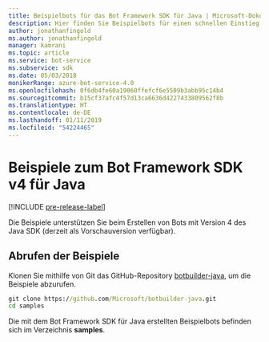 ```yaml
---
title: Beispielbots für das Bot Framework SDK für Java | Microsoft-Dokumentation
description: Hier finden Sie Beispielbots für einen schnellen Einstieg in die Bot-Entwicklung mit dem Bot Framework SDK für Java.
author: jonathanfingold
ms.author: jonathanfingold
manager: kamrani
ms.topic: article
ms.service: bot-service
ms.subservice: sdk
ms.date: 05/03/2018
monikerRange: azure-bot-service-4.0
ms.openlocfilehash: 0f6db4fe60a19060ffefcf6e5509b3abb95c14b4
ms.sourcegitcommit: b15cf37afc4f57d13ca6636d4227433809562f8b
ms.translationtype: HT
ms.contentlocale: de-DE
ms.lasthandoff: 01/11/2019
ms.locfileid: "54224465"
---
```

# <a name="bot-framework-sdk-v4-java-samples"></a>Beispiele zum Bot Framework SDK v4 für Java
[!INCLUDE [pre-release-label](../includes/pre-release-label.md)]

Die Beispiele unterstützen Sie beim Erstellen von Bots mit Version 4 des Java SDK (derzeit als Vorschauversion verfügbar).

## <a name="get-the-samples"></a>Abrufen der Beispiele
Klonen Sie mithilfe von Git das GitHub-Repository [botbuilder-java](https://github.com/Microsoft/botbuilder-java), um die Beispiele abzurufen.

```cmd
git clone https://github.com/Microsoft/botbuilder-java.git
cd samples
```
Die mit dem Bot Framework SDK für Java erstellten Beispielbots befinden sich im Verzeichnis **samples**.

